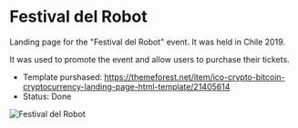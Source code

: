 # Festival del Robot
Landing page for the "Festival del Robot" event. It was held in Chile 2019.

It was used to promote the event and allow users to purchase their tickets.

- Template purshased: https://themeforest.net/item/ico-crypto-bitcoin-cryptocurrency-landing-page-html-template/21405614
- Status: Done


![Festival del Robot](https://github.com/boyarzun/festival/raw/master/images/robot-01.png "Festival del Robo")
